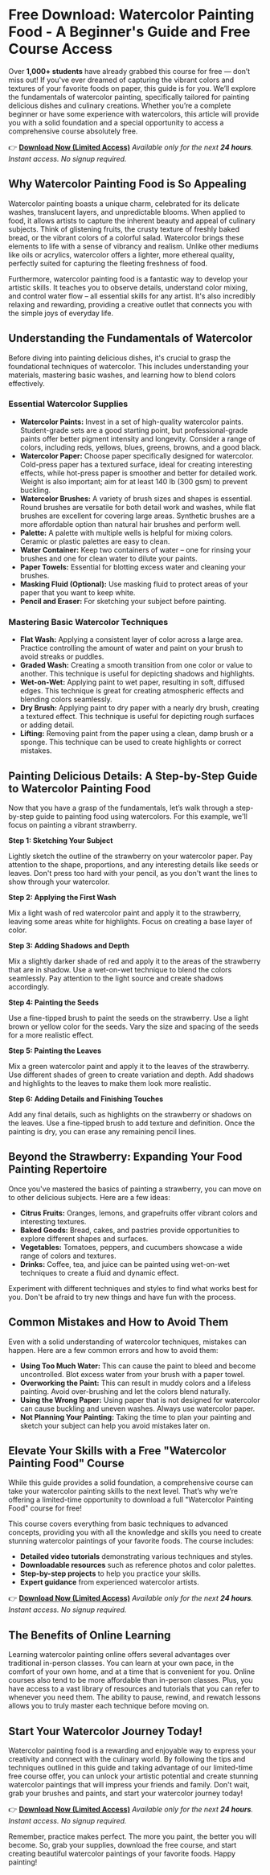 # Free Download: Watercolor Painting Food - A Beginner's Guide and Free Course Access

Over **1,000+ students** have already grabbed this course for free — don’t miss out! If you've ever dreamed of capturing the vibrant colors and textures of your favorite foods on paper, this guide is for you. We’ll explore the fundamentals of watercolor painting, specifically tailored for painting delicious dishes and culinary creations. Whether you’re a complete beginner or have some experience with watercolors, this article will provide you with a solid foundation and a special opportunity to access a comprehensive course absolutely free.

👉 [**Download Now (Limited Access)**](https://udemywork.com/watercolor-painting-food)
_Available only for the next **24 hours**. Instant access. No signup required._

## Why Watercolor Painting Food is So Appealing

Watercolor painting boasts a unique charm, celebrated for its delicate washes, translucent layers, and unpredictable blooms. When applied to food, it allows artists to capture the inherent beauty and appeal of culinary subjects. Think of glistening fruits, the crusty texture of freshly baked bread, or the vibrant colors of a colorful salad. Watercolor brings these elements to life with a sense of vibrancy and realism. Unlike other mediums like oils or acrylics, watercolor offers a lighter, more ethereal quality, perfectly suited for capturing the fleeting freshness of food.

Furthermore, watercolor painting food is a fantastic way to develop your artistic skills. It teaches you to observe details, understand color mixing, and control water flow – all essential skills for any artist. It's also incredibly relaxing and rewarding, providing a creative outlet that connects you with the simple joys of everyday life.

## Understanding the Fundamentals of Watercolor

Before diving into painting delicious dishes, it's crucial to grasp the foundational techniques of watercolor. This includes understanding your materials, mastering basic washes, and learning how to blend colors effectively.

### Essential Watercolor Supplies

*   **Watercolor Paints:** Invest in a set of high-quality watercolor paints. Student-grade sets are a good starting point, but professional-grade paints offer better pigment intensity and longevity. Consider a range of colors, including reds, yellows, blues, greens, browns, and a good black.
*   **Watercolor Paper:** Choose paper specifically designed for watercolor. Cold-press paper has a textured surface, ideal for creating interesting effects, while hot-press paper is smoother and better for detailed work. Weight is also important; aim for at least 140 lb (300 gsm) to prevent buckling.
*   **Watercolor Brushes:** A variety of brush sizes and shapes is essential. Round brushes are versatile for both detail work and washes, while flat brushes are excellent for covering large areas. Synthetic brushes are a more affordable option than natural hair brushes and perform well.
*   **Palette:** A palette with multiple wells is helpful for mixing colors. Ceramic or plastic palettes are easy to clean.
*   **Water Container:** Keep two containers of water – one for rinsing your brushes and one for clean water to dilute your paints.
*   **Paper Towels:** Essential for blotting excess water and cleaning your brushes.
*   **Masking Fluid (Optional):** Use masking fluid to protect areas of your paper that you want to keep white.
*   **Pencil and Eraser:** For sketching your subject before painting.

### Mastering Basic Watercolor Techniques

*   **Flat Wash:** Applying a consistent layer of color across a large area. Practice controlling the amount of water and paint on your brush to avoid streaks or puddles.
*   **Graded Wash:** Creating a smooth transition from one color or value to another. This technique is useful for depicting shadows and highlights.
*   **Wet-on-Wet:** Applying paint to wet paper, resulting in soft, diffused edges. This technique is great for creating atmospheric effects and blending colors seamlessly.
*   **Dry Brush:** Applying paint to dry paper with a nearly dry brush, creating a textured effect. This technique is useful for depicting rough surfaces or adding detail.
*   **Lifting:** Removing paint from the paper using a clean, damp brush or a sponge. This technique can be used to create highlights or correct mistakes.

## Painting Delicious Details: A Step-by-Step Guide to Watercolor Painting Food

Now that you have a grasp of the fundamentals, let’s walk through a step-by-step guide to painting food using watercolors. For this example, we'll focus on painting a vibrant strawberry.

**Step 1: Sketching Your Subject**

Lightly sketch the outline of the strawberry on your watercolor paper. Pay attention to the shape, proportions, and any interesting details like seeds or leaves. Don't press too hard with your pencil, as you don't want the lines to show through your watercolor.

**Step 2: Applying the First Wash**

Mix a light wash of red watercolor paint and apply it to the strawberry, leaving some areas white for highlights. Focus on creating a base layer of color.

**Step 3: Adding Shadows and Depth**

Mix a slightly darker shade of red and apply it to the areas of the strawberry that are in shadow. Use a wet-on-wet technique to blend the colors seamlessly. Pay attention to the light source and create shadows accordingly.

**Step 4: Painting the Seeds**

Use a fine-tipped brush to paint the seeds on the strawberry. Use a light brown or yellow color for the seeds. Vary the size and spacing of the seeds for a more realistic effect.

**Step 5: Painting the Leaves**

Mix a green watercolor paint and apply it to the leaves of the strawberry. Use different shades of green to create variation and depth. Add shadows and highlights to the leaves to make them look more realistic.

**Step 6: Adding Details and Finishing Touches**

Add any final details, such as highlights on the strawberry or shadows on the leaves. Use a fine-tipped brush to add texture and definition. Once the painting is dry, you can erase any remaining pencil lines.

## Beyond the Strawberry: Expanding Your Food Painting Repertoire

Once you've mastered the basics of painting a strawberry, you can move on to other delicious subjects. Here are a few ideas:

*   **Citrus Fruits:** Oranges, lemons, and grapefruits offer vibrant colors and interesting textures.
*   **Baked Goods:** Bread, cakes, and pastries provide opportunities to explore different shapes and surfaces.
*   **Vegetables:** Tomatoes, peppers, and cucumbers showcase a wide range of colors and textures.
*   **Drinks:** Coffee, tea, and juice can be painted using wet-on-wet techniques to create a fluid and dynamic effect.

Experiment with different techniques and styles to find what works best for you. Don't be afraid to try new things and have fun with the process.

## Common Mistakes and How to Avoid Them

Even with a solid understanding of watercolor techniques, mistakes can happen. Here are a few common errors and how to avoid them:

*   **Using Too Much Water:** This can cause the paint to bleed and become uncontrolled. Blot excess water from your brush with a paper towel.
*   **Overworking the Paint:** This can result in muddy colors and a lifeless painting. Avoid over-brushing and let the colors blend naturally.
*   **Using the Wrong Paper:** Using paper that is not designed for watercolor can cause buckling and uneven washes. Always use watercolor paper.
*   **Not Planning Your Painting:** Taking the time to plan your painting and sketch your subject can help you avoid mistakes later on.

## Elevate Your Skills with a Free "Watercolor Painting Food" Course

While this guide provides a solid foundation, a comprehensive course can take your watercolor painting skills to the next level. That’s why we’re offering a limited-time opportunity to download a full "Watercolor Painting Food" course for free!

This course covers everything from basic techniques to advanced concepts, providing you with all the knowledge and skills you need to create stunning watercolor paintings of your favorite foods. The course includes:

*   **Detailed video tutorials** demonstrating various techniques and styles.
*   **Downloadable resources** such as reference photos and color palettes.
*   **Step-by-step projects** to help you practice your skills.
*   **Expert guidance** from experienced watercolor artists.

👉 [**Download Now (Limited Access)**](https://udemywork.com/watercolor-painting-food)
_Available only for the next **24 hours**. Instant access. No signup required._

## The Benefits of Online Learning

Learning watercolor painting online offers several advantages over traditional in-person classes. You can learn at your own pace, in the comfort of your own home, and at a time that is convenient for you. Online courses also tend to be more affordable than in-person classes. Plus, you have access to a vast library of resources and tutorials that you can refer to whenever you need them. The ability to pause, rewind, and rewatch lessons allows you to truly master each technique before moving on.

## Start Your Watercolor Journey Today!

Watercolor painting food is a rewarding and enjoyable way to express your creativity and connect with the culinary world. By following the tips and techniques outlined in this guide and taking advantage of our limited-time free course offer, you can unlock your artistic potential and create stunning watercolor paintings that will impress your friends and family. Don't wait, grab your brushes and paints, and start your watercolor journey today!

👉 [**Download Now (Limited Access)**](https://udemywork.com/watercolor-painting-food)
_Available only for the next **24 hours**. Instant access. No signup required._

Remember, practice makes perfect. The more you paint, the better you will become. So, grab your supplies, download the free course, and start creating beautiful watercolor paintings of your favorite foods. Happy painting!
